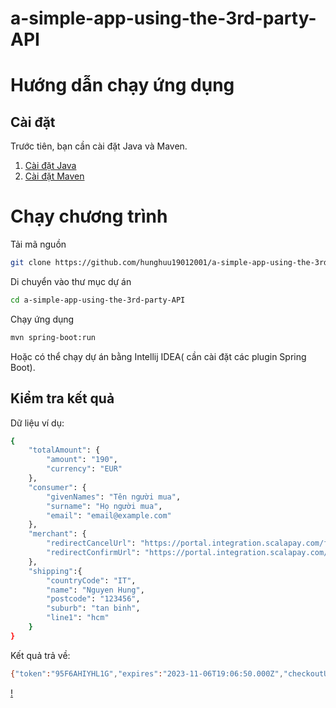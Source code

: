 # a-simple-app-using-the-3rd-party-API
# Hướng dẫn chạy ứng dụng

## Cài đặt

Trước tiên, bạn cần cài đặt Java và Maven.

1. [Cài đặt Java](https://www.oracle.com/java/technologies/javase-downloads.html)
2. [Cài đặt Maven](https://maven.apache.org/download.cgi)

# Chạy chương trình
Tải mã nguồn
```bash
git clone https://github.com/hunghuu19012001/a-simple-app-using-the-3rd-party-API.git

```
Di chuyển vào thư mục dự án
```bash
cd a-simple-app-using-the-3rd-party-API
```
Chạy ứng dụng
```bash
mvn spring-boot:run
```
Hoặc có thể chạy dự án bằng Intellij IDEA( cần cài đặt các plugin Spring Boot).
## Kiểm tra kết quả

Dữ liệu ví dụ: 
```bash
{
    "totalAmount": {
        "amount": "190",
        "currency": "EUR"
    },
    "consumer": {
        "givenNames": "Tên người mua",
        "surname": "Họ người mua",
        "email": "email@example.com"
    },
    "merchant": {
        "redirectCancelUrl": "https://portal.integration.scalapay.com/failure-url",
        "redirectConfirmUrl": "https://portal.integration.scalapay.com/success-url"
    },
    "shipping":{
        "countryCode": "IT",
        "name": "Nguyen Hung",
        "postcode": "123456",
        "suburb": "tan binh",
        "line1": "hcm"
    }
}
```
Kết quả trả về:
```bash
{"token":"95F6AHIYHL1G","expires":"2023-11-06T19:06:50.000Z","checkoutUrl":"https://portal.integration.scalapay.com/checkout/95F6AHIYHL1G"}
```

[!](https://i.imgur.com/aqQht0f.png)




